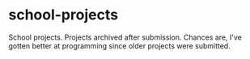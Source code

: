 # school-projects
School projects. Projects archived after submission. Chances are, I've gotten better at programming since older projects were submitted.
